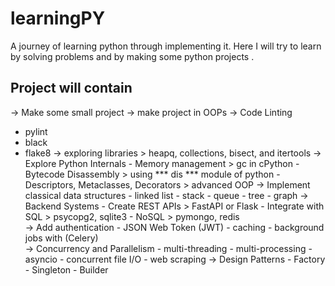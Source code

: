 # learningPY
 A journey of learning python through implementing it. Here I will try to learn by solving problems and by making some python projects .


## Project will contain 
-> Make some small project 
-> make project in OOPs
-> Code Linting
   - pylint
   - black
   - flake8
-> exploring libraries > heapq, collections, bisect, and itertools 
-> Explore Python Internals
    - Memory management > gc in cPython
    - Bytecode Disassembly > using *** dis *** module of python
    - Descriptors, Metaclasses, Decorators >  advanced OOP
-> Implement classical data structures
    - linked list
    - stack
    - queue
    - tree
    - graph
-> Backend Systems
    - Create REST APIs > FastAPI or Flask
    - Integrate with SQL > psycopg2, sqlite3
                 - NoSQL > pymongo, redis    
-> Add authentication
    - JSON Web Token (JWT)
    - caching 
    - background jobs with (Celery)               
->  Concurrency and Parallelism
    - multi-threading
    - multi-processing
    - asyncio
    - concurrent file I/O
    - web scraping
-> Design Patterns
    - Factory
    - Singleton
    - Builder
